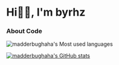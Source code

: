 # Hi👋🏻, I'm byrhz

### About Code

![madderbughaha's Most used languages](https://github-readme-stats.vercel.app/api/top-langs/?username=madderbughaha&layout=compact&langs_count=10)

[![madderbughaha's GitHub stats](https://github-readme-stats.vercel.app/api?username=madderbughaha)](https://github.com/anuraghazra/github-readme-stats)
